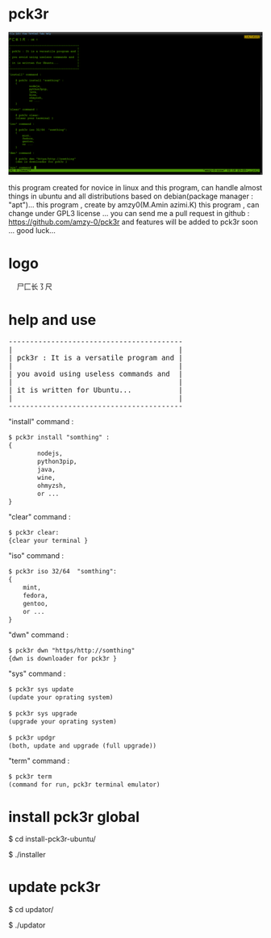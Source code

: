 



# pck3r

![Screenshot](screenshot/pck3r.png)

this program created for novice in linux   and this program, can handle almost things in ubuntu and all distributions  based on  debian(package manager : "apt")...
this program , create by amzy0(M.Amin azimi.K) this program , can change under GPL3 license ...
you can send me a pull request in github : https://github.com/amzy-0/pck3r and features will be added to pck3r soon ...
good luck...

# logo

<pre>
  尸⼕长㇌尺
</pre>

# help and  use

<pre>
-----------------------------------------
|                                       |
| pck3r : It is a versatile program and |
|                                       |
| you avoid using useless commands and  |
|                                       |
| it is written for Ubuntu...           |
|                                       |
-----------------------------------------
</pre>



"install" command :
    
    $ pck3r install "somthing" :
    {
            nodejs,
            python3pip,
            java,
            wine,
            ohmyzsh,
            or ...
    }

"clear" command :
    
    $ pck3r clear:
    {clear your terminal }

"iso" command : 
    
    $ pck3r iso 32/64  "somthing":
    {
        mint,
        fedora,
        gentoo,
        or ...
    }

"dwn" command :
    
    $ pck3r dwn "https/http://somthing"
    {dwn is downloader for pck3r }

"sys" command : 
    
    $ pck3r sys update 
    (update your oprating system)
    
    $ pck3r sys upgrade
    (upgrade your oprating system)
    
    $ pck3r updgr
    (both, update and upgrade (full upgrade))

"term" command :

    $ pck3r term
    (command for run, pck3r terminal emulator)


# install pck3r  global 


$ cd install-pck3r-ubuntu/

$ ./installer


# update pck3r 


$ cd updator/

$ ./updator
